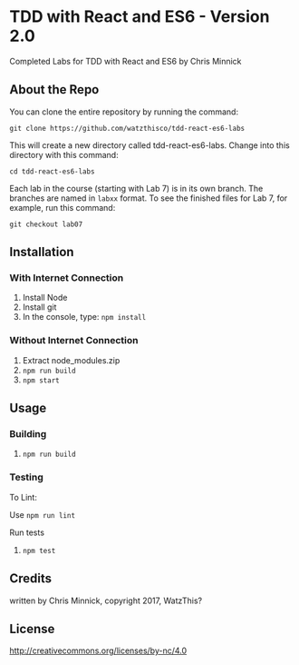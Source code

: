 # TDD with React and ES6 - Version 2.0

Completed Labs for TDD with React and ES6 by Chris Minnick

## About the Repo

You can clone the entire repository by running the command:

`git clone https://github.com/watzthisco/tdd-react-es6-labs`

This will create a new directory called tdd-react-es6-labs. Change into this directory with this command:

`cd tdd-react-es6-labs`

Each lab in the course (starting with Lab 7) is in its own branch. The branches are named in `labxx` format.
To see the finished files for Lab 7, for example, run this command:

`git checkout lab07`

## Installation

### With Internet Connection
1. Install Node
2. Install git
3. In the console, type: `npm install`

### Without Internet Connection
1. Extract node_modules.zip
2. `npm run build`
3. `npm start`

## Usage

### Building

1. `npm run build`

### Testing

To Lint:

Use `npm run lint`

Run tests

1. `npm test`

## Credits
written by Chris Minnick, copyright 2017, WatzThis?

## License
http://creativecommons.org/licenses/by-nc/4.0